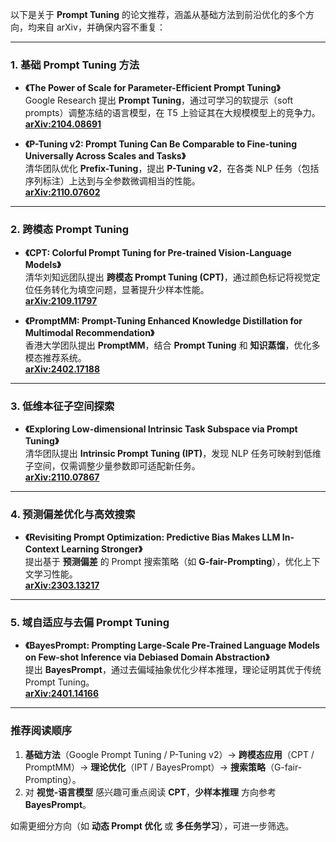 以下是关于 **Prompt Tuning** 的论文推荐，涵盖从基础方法到前沿优化的多个方向，均来自 arXiv，并确保内容不重复：

---

### **1. 基础 Prompt Tuning 方法**
- **《The Power of Scale for Parameter-Efficient Prompt Tuning》**  
  Google Research 提出 **Prompt Tuning**，通过可学习的软提示（soft prompts）调整冻结的语言模型，在 T5 上验证其在大规模模型上的竞争力。  
  **[arXiv:2104.08691](https://arxiv.org/abs/2104.08691)**   

- **《P-Tuning v2: Prompt Tuning Can Be Comparable to Fine-tuning Universally Across Scales and Tasks》**  
  清华团队优化 **Prefix-Tuning**，提出 **P-Tuning v2**，在各类 NLP 任务（包括序列标注）上达到与全参数微调相当的性能。  
  **[arXiv:2110.07602](https://arxiv.org/abs/2110.07602)**   

---

### **2. 跨模态 Prompt Tuning**
- **《CPT: Colorful Prompt Tuning for Pre-trained Vision-Language Models》**  
  清华刘知远团队提出 **跨模态 Prompt Tuning (CPT)**，通过颜色标记将视觉定位任务转化为填空问题，显著提升少样本性能。  
  **[arXiv:2109.11797](https://arxiv.org/abs/2109.11797)**   

- **《PromptMM: Prompt-Tuning Enhanced Knowledge Distillation for Multimodal Recommendation》**  
  香港大学团队提出 **PromptMM**，结合 **Prompt Tuning** 和 **知识蒸馏**，优化多模态推荐系统。  
  **[arXiv:2402.17188](https://arxiv.org/abs/2402.17188)**   

---

### **3. 低维本征子空间探索**
- **《Exploring Low-dimensional Intrinsic Task Subspace via Prompt Tuning》**  
  清华团队提出 **Intrinsic Prompt Tuning (IPT)**，发现 NLP 任务可映射到低维子空间，仅需调整少量参数即可适配新任务。  
  **[arXiv:2110.07867](https://arxiv.org/abs/2110.07867)**   

---

### **4. 预测偏差优化与高效搜索**
- **《Revisiting Prompt Optimization: Predictive Bias Makes LLM In-Context Learning Stronger》**  
  提出基于 **预测偏差** 的 Prompt 搜索策略（如 **G-fair-Prompting**），优化上下文学习性能。  
  **[arXiv:2303.13217](https://arxiv.org/abs/2303.13217)**   

---

### **5. 域自适应与去偏 Prompt Tuning**
- **《BayesPrompt: Prompting Large-Scale Pre-Trained Language Models on Few-shot Inference via Debiased Domain Abstraction》**  
  提出 **BayesPrompt**，通过去偏域抽象优化少样本推理，理论证明其优于传统 Prompt Tuning。  
  **[arXiv:2401.14166](https://arxiv.org/abs/2401.14166)**   

---

### **推荐阅读顺序**  
1. **基础方法**（Google Prompt Tuning / P-Tuning v2）→ **跨模态应用**（CPT / PromptMM）→ **理论优化**（IPT / BayesPrompt）→ **搜索策略**（G-fair-Prompting）。  
2. 对 **视觉-语言模型** 感兴趣可重点阅读 **CPT**，**少样本推理** 方向参考 **BayesPrompt**。  

如需更细分方向（如 **动态 Prompt 优化** 或 **多任务学习**），可进一步筛选。